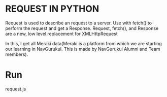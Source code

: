 REQUEST IN PYTHON
====================================

Request is used to describe an request to a server. Use with fetch() to perform the request and get a Response. Request, fetch(), and Response are a new, low level replacement for XMLHttpRequest

In this, I get all Meraki data(Meraki is a platform from which we are starting
our learning in NavGurukul. This is made by NavGurukul Alumni and Team
members).

Run
===============
request.js
